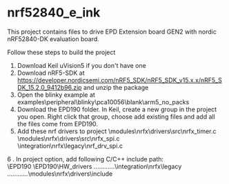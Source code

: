 # nrf52840_e_ink

This project contains files to drive EPD Extension board GEN2  with nordic nRF52840-DK  evaluation board. 

Follow these steps to build the project
1. Download Keil uVision5 if you don't have one
2. Download nRF5-SDK at  https://developer.nordicsemi.com/nRF5_SDK/nRF5_SDK_v15.x.x/nRF5_SDK_15.2.0_9412b96.zip and unzip the package
3. Open the blinky example at examples\peripheral\blinky\pca10056\blank\arm5_no_packs
4. Download the EPD190 folder. In Keil, create a new group in the project you open. Right click that group, choose add existing files and add all the files come from EPD190.
5. Add these nrf drivers to project
    \modules\nrfx\drivers\src\nrfx_timer.c
    \modules\nrfx\drivers\src\nrfx_spi.c
    \integration\nrfx\legacy\nrf_drv_spi.c

6  . In project option, add following C/C++ include path:   
  \EPD190
  \EPD190\HW_drivers
  ..\..\..\..\..\..\integration\nrfx\legacy
  ..\..\..\..\..\..\modules\nrfx\drivers\include
